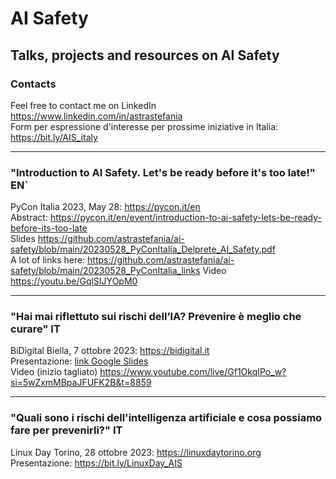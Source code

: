 # AI Safety
## Talks, projects and resources on AI Safety

### Contacts
Feel free to contact me on LinkedIn https://www.linkedin.com/in/astrastefania   
Form per espressione d'interesse per prossime iniziative in Italia: https://bit.ly/AIS_italy  

---
### "Introduction to AI Safety. Let's be ready before it's too late!" EN`
PyCon Italia 2023, May 28: https://pycon.it/en  
Abstract: https://pycon.it/en/event/introduction-to-ai-safety-lets-be-ready-before-its-too-late  
Slides https://github.com/astrastefania/ai-safety/blob/main/20230528_PyConItalia_Delprete_AI_Safety.pdf  
A lot of links here: https://github.com/astrastefania/ai-safety/blob/main/20230528_PyConItalia_links
Video https://youtu.be/GqlSIJYOpM0   

---
### "Hai mai riflettuto sui rischi dell’IA? Prevenire è meglio che curare" IT
BiDigital Biella, 7 ottobre 2023: https://bidigital.it  
Presentazione: [link Google Slides](https://docs.google.com/presentation/d/1PkwA3V55Uzf5ltpqAubfFExHnmF6JnZ5/edit#slide=id.p2)  
Video (inizio tagliato) https://www.youtube.com/live/Gf1OkqIPo_w?si=5wZxmMBpaJFUFK2B&t=8859

---
### "Quali sono i rischi dell'intelligenza artificiale e cosa possiamo fare per prevenirli?" IT
Linux Day Torino, 28 ottobre 2023: https://linuxdaytorino.org  
Presentazione: https://bit.ly/LinuxDay_AIS
